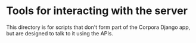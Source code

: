# Tools for interacting with the server

This directory is for scripts that don't form part of the Corpora
Django app, but are designed to talk to it using the APIs.
